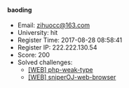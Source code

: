 #### baoding  

* Email: zihuocc@163.com  
* University: hit  
* Register Time: 2017-08-28 08:58:41  
* Register IP: 222.222.130.54  
* Score: 200  
* Solved challenges: 
  * [[WEB] php-weak-type](https://github.com/SniperOJ/Challenges/blob/master/WEB/php-weak-type.json)  
  * [[WEB] sniperOJ-web-browser](https://github.com/SniperOJ/Challenges/blob/master/WEB/sniperOJ-web-browser.json)  

